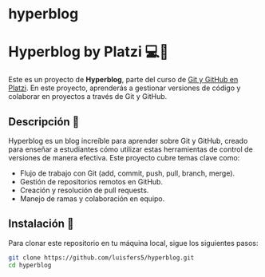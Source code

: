 # hyperblog
# Hyperblog by Platzi 💻🚀

Este es un proyecto de **Hyperblog**, parte del curso de [Git y GitHub en Platzi](https://platzi.com/cursos/git-github/). En este proyecto, aprenderás a gestionar versiones de código y colaborar en proyectos a través de Git y GitHub.

## Descripción 📝

Hyperblog es un blog increíble para aprender sobre Git y GitHub, creado para enseñar a estudiantes cómo utilizar estas herramientas de control de versiones de manera efectiva. Este proyecto cubre temas clave como:

- Flujo de trabajo con Git (add, commit, push, pull, branch, merge).
- Gestión de repositorios remotos en GitHub.
- Creación y resolución de pull requests.
- Manejo de ramas y colaboración en equipo.

## Instalación 🔧

Para clonar este repositorio en tu máquina local, sigue los siguientes pasos:

```bash
git clone https://github.com/luisfers5/hyperblog.git
cd hyperblog
